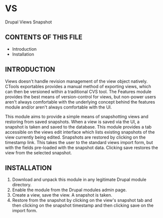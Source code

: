 VS
==

Drupal Views Snapshot


CONTENTS OF THIS FILE
---------------------

 * Introduction
 * Installation


INTRODUCTION
------------

Views doesn't handle revision management of the view object natively.  CTools exportables
provides a manual method of exporting views, which can then be versioned within a 
traditional CVS tool.  The Features module provides the best means of version-control for
views, but non-power users aren't always comfortable with the underlying concept behind
the features module and/or aren't always comfortable with the UI.

This module aims to provide a simple means of snapshotting views and restoring from saved
snapshots.  When a view is saved via the UI, a snapshot is taken and saved to the 
database.  This module provides a tab accessible on the views edit interface which lists
existing snapshots of the view currently being edited.  Snapshots are restored by clicking
on the timestamp link.  This takes the user to the standard views import form, but with
the fields pre-loaded with the snapshot data.  Clicking save restores the view from the
selected snapshot.


INSTALLATION
------------

1. Download and unpack this module in any legitimate Drupal module directory.
2. Enable the module from the Drupal modules admin page.
3. Create a view, save the view.  A snapshot is taken.
4. Restore from the snapshot by clicking on the view's snapshot tab and then clicking
on the snapshot timestamp and then clicking save on the import form.

